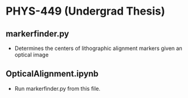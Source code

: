 # PHYS-449 (Undergrad Thesis)

## markerfinder.py

- Determines the centers of lithographic alignment markers given an optical image

## OpticalAlignment.ipynb

- Run markerfinder.py from this file.

